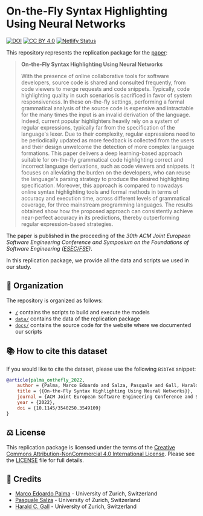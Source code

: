 # On-the-Fly Syntax Highlighting Using Neural Networks

[![DOI](https://zenodo.org/badge/513081629.svg)](https://zenodo.org/badge/latestdoi/513081629)
[![CC BY 4.0](https://img.shields.io/badge/license-CC%20BY--NC%204.0-lightgrey.svg)](http://creativecommons.org/licenses/by-nc/4.0/)
[![Netlify Status](https://api.netlify.com/api/v1/badges/2a8b2b32-0f90-40d9-a10e-80b246d91714/deploy-status)](https://app.netlify.com/sites/hlnn/deploys)

This repository represents the replication package for the [paper](https://2022.esec-fse.org/details/fse-2022-research-papers/31/On-the-Fly-Syntax-Highlighting-Using-Neural-Networks):

> **On-the-Fly Syntax Highlighting Using Neural Networks**
> 
> With the presence of online collaborative tools for software developers, source code is shared and consulted frequently, from code viewers to merge requests and code snippets. Typically, code highlighting quality in such scenarios is sacrificed in favor of system responsiveness. In these on-the-fly settings, performing a formal grammatical analysis of the source code is expensive and intractable for the many times the input is an invalid derivation of the language. Indeed, current popular highlighters heavily rely on a system of regular expressions, typically far from the specification of the language's lexer. Due to their complexity, regular expressions need to be periodically updated as more feedback is collected from the users and their design unwelcome the detection of more complex language formations. This paper delivers a deep learning-based approach suitable for on-the-fly grammatical code highlighting correct and incorrect language derivations, such as code viewers and snippets. It focuses on alleviating the burden on the developers, who can reuse the language's parsing strategy to produce the desired highlighting specification. Moreover, this approach is compared to nowadays online syntax highlighting tools and formal methods in terms of accuracy and execution time, across different levels of grammatical coverage, for three mainstream programming languages. The results obtained show how the proposed approach can consistently achieve near-perfect accuracy in its predictions, thereby outperforming regular expression-based strategies.

The paper is published in the proceeding of the *30th ACM Joint European Software Engineering Conference and Symposium on the Foundations of Software Engineering ([ESEC/FSE](https://2022.esec-fse.org))*.

In this replication package, we provide all the data and scripts we used in our study.

## :open_file_folder: Organization

The repository is organized as follows:

* [`/`](/) contains the scripts to build and execute the models
* [`data/`](data/) contains the data of the replication package
* [`docs/`](docs/) contains the source code for the website where we documented our scripts

## :books: How to cite this dataset

If you would like to cite the dataset, please use the following `BibTeX` snippet:

```bibtex
@article{palma_onthefly_2022,
    author = {Palma, Marco Edoardo and Salza, Pasquale and Gall, Harald C.},
    title = {{On-the-Fly Syntax Highlighting Using Neural Networks}},
    journal = {ACM Joint European Software Engineering Conference and Symposium on the Foundations of Software Engineering (ESEC/FSE)},
    year = {2022},
    doi = {10.1145/3540250.3549109}
}
```

## :balance_scale: License

This replication package is licensed under the terms of the [Creative Commons Attribution-NonCommercial 4.0 International License](http://creativecommons.org/licenses/by-nc/4.0/).
Please see the [LICENSE](LICENSE) file for full details.

## :pray: Credits

* [Marco Edoardo Palma](mailto:marcoepalma@ifi.uzh.ch) - University of Zurich, Switzerland
* [Pasquale Salza](mailto:salza@ifi.uzh.ch) - University of Zurich, Switzerland
* [Harald C. Gall](mailto:gall@ifi.uzh.ch) - University of Zurich, Switzerland
